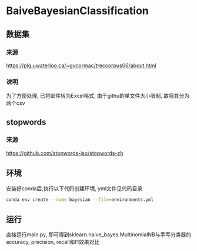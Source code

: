 # BaiveBayesianClassification

## 数据集

### 来源

 https://plg.uwaterloo.ca/~gvcormac/treccorpus06/about.html

### 说明

 为了方便处理, 已将邮件转为Excel格式, 由于githu的单文件大小限制, 故将其分为两个csv

## stopwords

### 来源

 https://github.com/stopwords-iso/stopwords-zh

## 环境

安装好conda后,执行以下代码创建环境, yml文件见代码目录

``` bash
conda env create --name bayesian --file=environments.yml
```

## 运行

直接运行main.py, 即可得到sklearn.naive_bayes.MultinomialNB与手写分类器的accuracy, precision, recall和f1效果对比